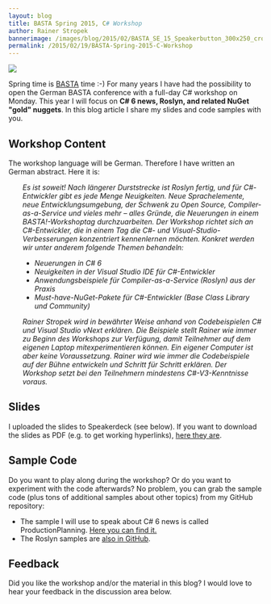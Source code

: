 ```yaml
---
layout: blog
title: BASTA Spring 2015, C# Workshop
author: Rainer Stropek
bannerimage: /images/blog/2015/02/BASTA_SE_15_Speakerbutton_300x250_cropped.png
permalink: /2015/02/19/BASTA-Spring-2015-C-Workshop
---
```


<p class="floatRight" xmlns="http://www.w3.org/1999/xhtml">
  <img src="{{site.baseurl}}images/blog/2015/02/BASTA_SE_15_Speakerbutton_300x250_.png" />
</p><p xmlns="http://www.w3.org/1999/xhtml">Spring time is <a href="http://basta.net" target="_blank">BASTA</a> time :-) For many years I have had the possibility to open the German BASTA conference with a full-day C# workshop on Monday. This year I will focus on <strong>C# 6 news, Roslyn, and related NuGet "gold" nuggets</strong>. In this blog article I share my slides and code samples with you.</p><h2 xmlns="http://www.w3.org/1999/xhtml">Workshop Content</h2><p xmlns="http://www.w3.org/1999/xhtml">The workshop language will be German. Therefore I have written an German abstract. Here it is:</p><div style="margin-left: 2em" xmlns="http://www.w3.org/1999/xhtml">
  <p>
    <em>Es ist soweit! Nach längerer Durststrecke ist Roslyn fertig, und für C#-Entwickler gibt es jede Menge Neuigkeiten. Neue Sprachelemente, neue Entwicklungsumgebung, der Schwenk zu Open Source, Compiler-as-a-Service und vieles mehr – alles Gründe, die Neuerungen in einem BASTA!-Workshoptag durchzuarbeiten. Der Workshop richtet sich an C#-Entwickler, die in einem Tag die C#- und Visual-Studio-Verbesserungen konzentriert kennenlernen möchten. Konkret werden wir unter anderem folgende Themen behandeln:</em>
  </p>
  <ul>
    <li>
      <em>Neuerungen in C# 6</em>
    </li>
    <li>
      <em>Neuigkeiten in der Visual Studio IDE für C#-Entwickler</em>
    </li>
    <li>
      <em>Anwendungsbeispiele für Compiler-as-a-Service (Roslyn) aus der Praxis</em>
    </li>
    <li>
      <em>Must-have-NuGet-Pakete für C#-Entwickler (Base Class Library und Community)</em>
    </li>
  </ul>
  <p>
    <em>Rainer Stropek wird in bewährter Weise anhand von Codebeispielen C# und Visual Studio vNext erklären. Die Beispiele stellt Rainer wie immer zu Beginn des Workshops zur Verfügung, damit Teilnehmer auf dem eigenen Laptop mitexperimentieren können. Ein eigener Computer ist aber keine Voraussetzung. Rainer wird wie immer die Codebeispiele auf der Bühne entwickeln und Schritt für Schritt erklären. Der Workshop setzt bei den Teilnehmern mindestens C#-V3-Kenntnisse voraus.</em>
  </p>
</div><h2 xmlns="http://www.w3.org/1999/xhtml">Slides</h2><p xmlns="http://www.w3.org/1999/xhtml">I uploaded the slides to Speakerdeck (see below). If you want to download the slides as PDF (e.g. to get working hyperlinks), <a href="{{site.baseurl}}images/blog/2015/02/CSharp Fitness.pdf">here they are</a>.</p><script async="async" class="speakerdeck-embed" data-id="6d2592e345da498f85fa159bfc302c1c" data-ratio="1.77777777777778" src="//speakerdeck.com/assets/embed.js" xmlns="http://www.w3.org/1999/xhtml"></script><h2 xmlns="http://www.w3.org/1999/xhtml">Sample Code
<br /></h2><p xmlns="http://www.w3.org/1999/xhtml">Do you want to play along during the workshop? Or do you want to experiment with the code afterwards? No problem, you can grab the sample code (plus tons of additional samples about other topics) from my GitHub repository:</p><ul xmlns="http://www.w3.org/1999/xhtml">
  <li>The sample I will use to speak about C# 6 news is called ProductionPlanning. <a href="https://github.com/rstropek/Samples/tree/master/ProductionPlanning" target="_blank">Here you can find it.</a></li>
  <li>The Roslyn samples are <a href="https://github.com/rstropek/Samples/tree/master/RoslynDemos" target="_blank">also in GitHub</a>.</li>
</ul><h2 xmlns="http://www.w3.org/1999/xhtml">Feedback</h2><p xmlns="http://www.w3.org/1999/xhtml">Did you like the workshop and/or the material in this blog? I would love to hear your feedback in the discussion area below.<br /></p>